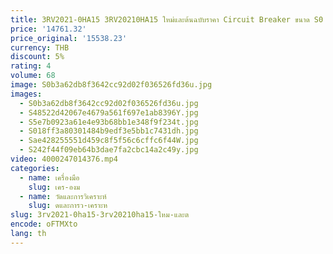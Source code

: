 ```yaml
---
title: 3RV2021-0HA15 3RV20210HA15 ใหม่และต้นฉบับราคา Circuit Breaker ขนาด S0 สําหรับมอเตอร์ป้องกัน
price: '14761.32'
price_original: '15538.23'
currency: THB
discount: 5%
rating: 4
volume: 68
image: S0b3a62db8f3642cc92d02f036526fd36u.jpg
images:
  - S0b3a62db8f3642cc92d02f036526fd36u.jpg
  - S48522d42067e4679a561f697e1ab8396Y.jpg
  - S5e7b0923a61e4e93b68bb1e348f9f234t.jpg
  - S018ff3a80301484b9edf3e5bb1c7431dh.jpg
  - Sae428255551d459c8f5f56c6cffc6f44W.jpg
  - S242f44f09eb64b3dae7fa2cbc14a2c49y.jpg
video: 4000247014376.mp4
categories:
  - name: เครื่องมือ
    slug: เคร-องม
  - name: วัดและการวิเคราะห์
    slug: ดและการว-เคราะห
slug: 3rv2021-0ha15-3rv20210ha15-ใหม-และต
encode: oFTMXto
lang: th
---
```

  